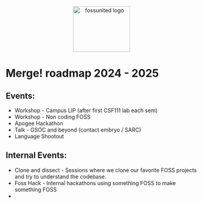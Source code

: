 <div align="center">
    <img alt="fossunited logo" src="https://github.com/user-attachments/assets/a9388fd3-e289-47c4-a728-421f29954621" width="150px" height="120px">
</div>


# Merge! roadmap 2024 - 2025

## Events:

- Workshop - Campus LIP (after first CSF111 lab each sem)
- Workshop - Non coding FOSS
- Apogee Hackathon
- Talk - GSOC and beyond (contact embryo / SARC)
- Language Shootout

## Internal Events:

- Clone and dissect - Sessions where we clone our favorite FOSS projects and try to understand the codebase.
- Foss Hack - Internal hackathons using something FOSS to make something FOSS
-

